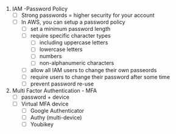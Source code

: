 1. IAM -Password Policy
	- [ ] Strong passwords = higher security for your account
	- [ ] In AWS, you can setup a password policy
		- [ ] set a minimum password length
		- [ ] require specific character types
			- [ ] including uppercase letters
			- [ ] lowercase letters
			- [ ] numbers
			- [ ] non-alphanumeric characters
		- [ ] allow all IAM users to change their own passeords 
		- [ ] require users  to change their password after some time
		- [ ] prevent password re-use
2. Multi Factor Authentication - MFA
	- [ ] password + device
	- [ ] Virtual MFA device
		- [ ] Google Authenticator
		- [ ] Authy (multi-device)
		- [ ] Youbikey